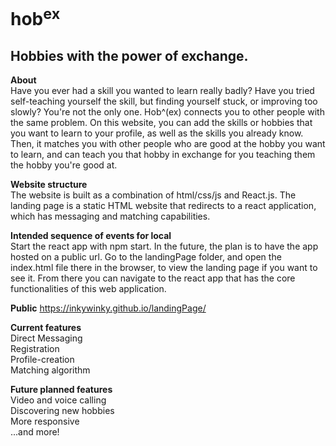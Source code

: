  # hob<sup>ex</sup>
 ## Hobbies with the power of exchange.
 
**About** <br>
Have you ever had a skill you wanted to learn really badly? Have you tried self-teaching yourself the skill, but finding yourself stuck, or improving too slowly? You're not the only one. Hob^(ex) connects you to other people with the same problem. On this website, you can add the skills or hobbies that you want to learn to your profile, as well as the skills you already know. Then, it matches you with other people who are good at the hobby you want to learn, and can teach you that hobby in exchange for you teaching them the hobby you're good at.
 
**Website structure**  <br>
The website is built as a combination of html/css/js and React.js. The landing page is a static HTML website that redirects to a react application, which has messaging and matching capabilities.

**Intended sequence of events for local**  <br>
Start the react app with npm start. In the future, the plan is to have the app hosted on a public url. Go to the landingPage folder, and open the index.html file there in the browser, to view the landing page if you want to see it. From there you can navigate to the react app that has the core functionalities of this web application.

**Public**
https://inkywinky.github.io/landingPage/

**Current features**  <br>
Direct Messaging  <br>
Registration  <br>
Profile-creation  <br>
Matching algorithm <br>

**Future planned features**  <br>
Video and voice calling  <br>
Discovering new hobbies  <br>
More responsive  <br>
...and more!
